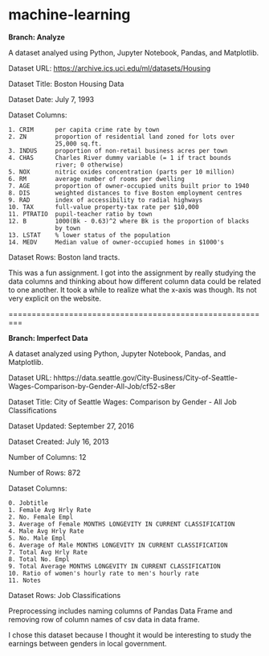 # machine-learning

**Branch: Analyze**

A dataset analyed using Python, Jupyter Notebook, Pandas, and Matplotlib.

Dataset URL: https://archive.ics.uci.edu/ml/datasets/Housing

Dataset Title: Boston Housing Data

Dataset Date: July 7, 1993

Dataset Columns:

    1. CRIM      per capita crime rate by town
    2. ZN        proportion of residential land zoned for lots over 
                 25,000 sq.ft.
    3. INDUS     proportion of non-retail business acres per town
    4. CHAS      Charles River dummy variable (= 1 if tract bounds 
                 river; 0 otherwise)
    5. NOX       nitric oxides concentration (parts per 10 million)
    6. RM        average number of rooms per dwelling
    7. AGE       proportion of owner-occupied units built prior to 1940
    8. DIS       weighted distances to five Boston employment centres
    9. RAD       index of accessibility to radial highways
    10. TAX      full-value property-tax rate per $10,000
    11. PTRATIO  pupil-teacher ratio by town
    12. B        1000(Bk - 0.63)^2 where Bk is the proportion of blacks 
                 by town
    13. LSTAT    % lower status of the population
    14. MEDV     Median value of owner-occupied homes in $1000's

Dataset Rows:   Boston land tracts.

This was a fun assignment. I got into the assignment by really studying the data columns and thinking about how different column data could be related to one another. It took a while to realize what the x-axis was though. Its not very explicit on the website.

=========================================================

**Branch: Imperfect Data**

A dataset analyzed using Python, Jupyter Notebook, Pandas, and Matplotlib.

Dataset URL: hhttps://data.seattle.gov/City-Business/City-of-Seattle-Wages-Comparison-by-Gender-All-Job/cf52-s8er

Dataset Title: City of Seattle Wages: Comparison by Gender - All Job Classifications

Dataset Updated: September 27, 2016

Dataset Created: July 16, 2013

Number of Columns: 12

Number of Rows: 872

Dataset Columns:

    0. Jobtitle
    1. Female Avg Hrly Rate
    2. No. Female Empl
    3. Average of Female MONTHS LONGEVITY IN CURRENT CLASSIFICATION
    4. Male Avg Hrly Rate
    5. No. Male Empl
    6. Average of Male MONTHS LONGEVITY IN CURRENT CLASSIFICATION
    7. Total Avg Hrly Rate
    8. Total No. Empl
    9. Total Average MONTHS LONGEVITY IN CURRENT CLASSIFICATION
    10. Ratio of women's hourly rate to men's hourly rate
    11. Notes

Dataset Rows: Job Classifications

Preprocessing includes naming columns of Pandas Data Frame and removing row of column names of csv data in data frame.

I chose this dataset because I thought it would be interesting to study the earnings between genders in local government.